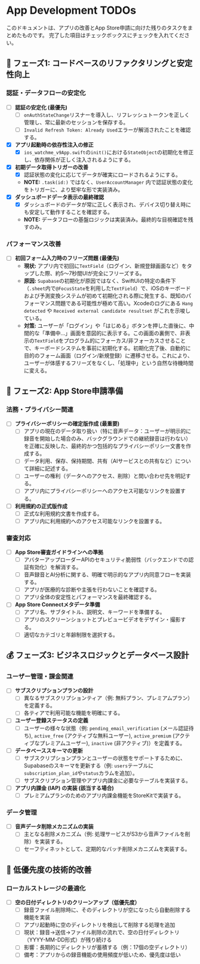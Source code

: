 # App Development TODOs

このドキュメントは、アプリの改善とApp Store申請に向けた残りのタスクをまとめたものです。
完了した項目はチェックボックスにチェックを入れてください。

## 🚀 フェーズ1: コードベースのリファクタリングと安定性向上

### 認証・データフローの安定化
- [ ] **認証の安定化 (最優先)**
    - [ ] `onAuthStateChange`リスナーを導入し、リフレッシュトークンを正しく管理し、常に最新のセッションを保存する。
    - [ ] `Invalid Refresh Token: Already Used`エラーが解消されたことを確認する。
- [x] **アプリ起動時の依存性注入の修正**
    - [x] `ios_watchme_v9App.swift`の`init()`における`StateObject`の初期化を修正し、依存関係が正しく注入されるようにする。
- [x] **初期データ取得トリガーの改善**
    - [x] 認証状態の変化に応じてデータが確実にロードされるようにする。
    - **NOTE:** `.task(id:)` ではなく、`UserAccountManager` 内で認証状態の変化をトリガーに、より堅牢な形で実装済み。
- [x] **ダッシュボードデータ表示の最終確認**
    - [x] ダッシュボードのデータが常に正しく表示され、デバイス切り替え時にも安定して動作することを確認する。
    - **NOTE:** データフローの基盤ロジックは実装済み。最終的な目視確認を残すのみ。

### パフォーマンス改善
- [ ] **初回フォーム入力時のフリーズ問題 (最優先)**
    - **現状:** アプリ内で初回に`TextField`（ログイン、新規登録画面など）をタップした際、約5〜7秒間UIが完全にフリーズする。
    - **原因:** `Supabase`の初期化が原因ではなく、SwiftUIの特定の条件下（`.sheet`内で`@FocusState`を利用した`TextField`）で、iOSのキーボードおよび予測変換システムが初めて初期化される際に発生する、既知のパフォーマンス問題である可能性が極めて高い。Xcodeのログにある `Hang detected` や `Received external candidate resultset` がこれを示唆している。
    - **対策:** ユーザーが「ログイン」や「はじめる」ボタンを押した直後に、中間的な「準備中...」画面を意図的に表示する。この画面の裏側で、非表示の`TextField`をプログラム的にフォーカス/非フォーカスさせることで、キーボードシステムを事前に初期化する。初期化完了後、自動的に目的のフォーム画面（ログイン/新規登録）に遷移させる。これにより、ユーザーが体感するフリーズをなくし、「処理中」という自然な待機時間に変える。

## 🍎 フェーズ2: App Store申請準備

### 法務・プライバシー関連
- [ ] **プライバシーポリシーの確定版作成 (最重要)**
    - [ ] アプリの現在のデータ取り扱い（特に音声データ：ユーザーが明示的に録音を開始した場合のみ、バックグラウンドでの継続録音は行わない）を正確に反映した、最終的かつ包括的なプライバシーポリシー文書を作成する。
    - [ ] データ利用、保存、保持期間、共有（AIサービスとの共有など）について詳細に記述する。
    - [ ] ユーザーの権利（データへのアクセス、削除）と問い合わせ先を明記する。
    - [ ] アプリ内にプライバシーポリシーへのアクセス可能なリンクを設置する。
- [ ] **利用規約の正式版作成**
    - [ ] 正式な利用規約文書を作成する。
    - [ ] アプリ内に利用規約へのアクセス可能なリンクを設置する。

### 審査対応
- [ ] **App Store審査ガイドラインへの準拠**
    - [ ] アバターアップローダーAPIのセキュリティ脆弱性（バックエンドでの認証有効化）を解消する。
    - [ ] 音声録音とAI分析に関する、明確で明示的なアプリ内同意フローを実装する。
    - [ ] アプリが医療的な診断や主張を行わないことを確認する。
    - [ ] アプリ全体の安定性とパフォーマンスを最終確認する。
- [ ] **App Store Connectメタデータ準備**
    - [ ] アプリ名、サブタイトル、説明文、キーワードを準備する。
    - [ ] アプリのスクリーンショットとプレビュービデオをデザイン・撮影する。
    - [ ] 適切なカテゴリと年齢制限を選択する。

## 💰 フェーズ3: ビジネスロジックとデータベース設計

### ユーザー管理・課金関連
- [ ] **サブスクリプションプランの設計**
    - [ ] 異なるサブスクリプションティア（例: 無料プラン、プレミアムプラン）を定義する。
    - [ ] 各ティアで利用可能な機能を明確にする。
- [ ] **ユーザー登録ステータスの定義**
    - [ ] ユーザーの様々な状態（例: `pending_email_verification` (メール認証待ち), `active_free` (アクティブな無料ユーザー), `active_premium` (アクティブなプレミアムユーザー), `inactive` (非アクティブ)）を定義する。
- [ ] **データベーススキーマの更新**
    - [ ] サブスクリプションプランとユーザーの状態をサポートするために、Supabaseのスキーマを更新する（例: `users`テーブルに`subscription_plan_id`や`status`カラムを追加）。
    - [ ] サブスクリプション管理やアプリ内課金に必要なテーブルを実装する。
- [ ] **アプリ内課金 (IAP) の実装 (該当する場合)**
    - [ ] プレミアムプランのためのアプリ内課金機能をStoreKitで実装する。

### データ管理
- [ ] **音声データ削除メカニズムの実装**
    - [ ] 主となる削除メカニズム（例: 処理サービスがS3から音声ファイルを削除）を実装する。
    - [ ] セーフティネットとして、定期的なバッチ削除メカニズムを実装する。

## 🔧 低優先度の技術的改善

### ローカルストレージの最適化
- [ ] **空の日付ディレクトリのクリーンアップ（低優先度）**
    - [ ] 録音ファイル削除時に、そのディレクトリが空になったら自動削除する機能を実装
    - [ ] アプリ起動時に空のディレクトリを検出して削除する処理を追加
    - [ ] 現状：録音→送信→ファイル削除の流れで、空の日付ディレクトリ（YYYY-MM-DD形式）が残り続ける
    - [ ] 影響：長期的にディレクトリが蓄積する（例：17個の空ディレクトリ）
    - [ ] 備考：アプリからの録音機能の使用頻度が低いため、優先度は低い
